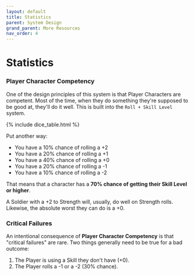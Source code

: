 ```yaml
---
layout: default
title: Statistics
parent: System Design
grand_parent: More Resources
nav_order: 4
---
```


# Statistics

### Player Character Competency

One of the design principles of this system is that Player Characters are competent. Most of the time, when they do something they're supposed to be good at, they'll do it well. This is built into the `Roll + Skill Level` system.

{% include dice_table.html %}

Put another way:

- You have a 10% chance of rolling a +2
- You have a 20% chance of rolling a +1
- You have a 40% chance of rolling a +0
- You have a 20% chance of rolling a -1
- You have a 10% chance of rolling a -2

That means that a character has a **70% chance of getting their Skill Level or higher**.

A Soldier with a +2 to Strength will, usually, do well on Strength rolls. Likewise, the absolute worst they can do is a +0.

### Critical Failures

An intentional consequence of **Player Character Competency** is that "critical failures" are rare. Two things generally need to be true for a bad outcome:

1. The Player is using a Skill they don't have (+0).
2. The Player rolls a -1 or a -2 (30% chance).
